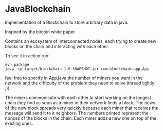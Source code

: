 # JavaBlockchain

Implementation of a Blockchain to store arbitrary data in java.

Inspired by the bitcoin white paper.

Contains an ecosystem of interconnected nodes, each trying to create new blocks on the chain and interacting with each other.

To see it in action run:

```
mvn package
java -cp target/blockchain-1.0-SNAPSHOT.jar com.blockchain.app.App
```

feel free to specify in App.java the number of miners you want in the network and the difficulty of the problem they need to solve (thread lightly ;))


The miners communicate with each other to start working on the longest chain they find as soon as a miner in their network finds a block. The news of the new block spreads very quickly because each miner that receives the message will send it to it neighbors.
The numbers printed represent the nonces of the blocks in the chain. Each miner adds a new one on top of the existing ones.
